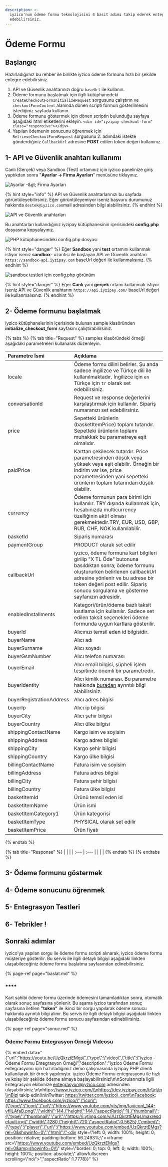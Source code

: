 ```yaml
---
description: >-
  iyzico'nun ödeme formu teknolojisini 4 basit adımı takip ederek entegre
  edebilirsiniz.
---
```


# Ödeme Formu

## Başlangıç

Hazırladığımız bu rehber ile birlikte iyzico ödeme formunu hızlı bir şekilde entegre edebilirsiniz.

1. API ve Güvenlik anahtarınızı doğru `baseUrl` ile kullanın.
2. Ödeme formunu başlatmak için ilgili kütüphanedeki `CreateCheckoutFormInitializeRequest` sorgusunu çalıştırın ve `checkoutFormContent` alanında dönen scripti formun gösterilmesini istediğiniz sayfada kullanın.
3. Ödeme formunu göstermek için dönen scriptin bulunduğu sayfaya aşağıdaki html etiketlerini ekleyin. `<div id="iyzipay-checkout-form" class="responsive"></div>`
4. Yapılan ödemenin sonucunu öğrenmek için `RetrieveCheckoutFormRequest` sorgusunu 2. adımdaki istekte gönderdiğiniz `CallbackUrl` adresine **POST** edilen token değeri kullanınız.

## 1- API ve Güvenlik anahtarı kullanımı

Canlı \(Gerçek\) veya Sandbox \(Test\) ortamınız için iyzico panelinize giriş yaptıkdan sonra  "**Ayarlar -&gt; Firma Ayarları**" menüsüne tıklayınız. 

![Ayarlar -&amp;gt; Firma Ayarlar&#x131;](../../.gitbook/assets/ayarlarfirmaayarlari.png)

{% hint style="info" %}
API ve Güvenlik anahtarlarınızı bu sayfada görüntüleyebilirsiniz. Eğer görüntüleyemiyor iseniz başvuru durumunuz hakkında `destek@iyzico.com`mail adresinden bilgi alabilirsiniz.
{% endhint %}

![API ve G&#xFC;venlik anahtarlar&#x131;](../../.gitbook/assets/apiveguvenlikanahtari.png)

Bu anahtarları kullandığınız iyzipay kütüphanesinin içerisindeki **config.php** dosyasına kopyalayınız.

![PHP k&#xFC;t&#xFC;phanesindeki config.php dosyas&#x131;](../../.gitbook/assets/sampleconfig.png)

{% hint style="danger" %}
Eğer **Sandbox** yani **test** ortamını kullanmak istiyor iseniz **sandbox-** uzantısı ile başlayan API ve Güvenlik anahtarı `https://sandbox-api.iyzipay.com` baseUrl değeri ile kullanmalısınız. 
{% endhint %}

![sandbox testleri i&#xE7;in config.php g&#xF6;r&#xFC;n&#xFC;m](../../.gitbook/assets/configphp.png)

{% hint style="danger" %}
Eğer **Canlı** yani **gerçek** ortamı kullanmak istiyor iseniz  API ve Güvenlik anahtarını `https://api.iyzipay.com/` baseUrl değeri ile kullanmalısınız.
{% endhint %}

## 2- Ödeme formunu başlatmak

iyzico kütüphanelerinin içerisinde bulunan sample klasöründen **initialize\_checkout\_form** sayfasını çalıştırabilirsiniz. 

{% tabs %}
{% tab title="Request" %}
samples klasöründeki örneği aşağıdaki parametreleri kullanarak düzenleyin.

| Parametre İsmi | Açıklama |
| :--- | :--- |
| locale | Ödeme formu dilini belirler. Şu anda sadece ingilizce ve Türkçe dili ile kullanılmaktadır. İngilizce için `en` Türkçe için `tr` olarak set edebilirsiniz. |
| conversationId | Request ve response değerlerini karşılaştırmak için kullanılır. Sipariş numaranızı set edebilirsiniz. |
| price | Sepetteki ürünlerin \(basketItemPrice\) toplam tutarıdır. Sepetteki ürünlerin toplamı muhakkak bu parametreye eşit olmalıdır.  |
| paidPrice | Karttan çekilecek tutardır. Price parametresinden düşük veya yüksek veya eşit olabilir. Örneğin bir indirim var ise, price parametresinden yani sepetteki ürünlerin toplam tutarından düşük olabilir.  |
| currency | Ödeme formunun para birimi için kullanılır. TRY dışında kullanmak için, hesabınızda multicurrency özelliğinin aktif olması gerekmektedir.TRY, EUR, USD, GBP, RUB, CHF, NOK kullanılabilir. |
| basketId | Sipariş numarası |
| paymentGroup | PRODUCT olarak set edilir |
| callbackUrl | iyzico, ödeme formuna kart bilgileri girilip "X TL Öde" butonuna basıldıktan sonra; ödeme formunu oluştururken belirlenen callbackUrl adresine yönlenir ve bu adrese bir token değeri post edilir. Sipariş sonucu sorgulama ve gösterme sayfanızın adresidir. |
| enabledInstallments | Kategori/ürün/ödeme bazlı taksit kısıtlama için kullanılır. Sadece set edilen taksit seçenekleri ödeme formunda uygun kartlara gösterilir. |
| buyerId | Alıcınızı temsil eden id bilgisidir. |
| buyerName | Alıcı adı |
| buyerSurname | Alıcı soyadı |
| buyerGsmNumber | Alıcı telefon numarası |
| buyerEmail | Alıcı email bilgisi, şüpheli işlem tespitinde önemli bir parametredir. |
| buyerIdentity | Alıcı kimlik numarası. Bu parametre hakkında [buradan](https://iyzico.gitbook.io/tr/sss/teknik-sorular/hata-kodlari/validasyon-hatalari#8-identitynumber-goenderilmesi-zorunludur) ayrıntılı bilgi alabilirsiniz. |
| buyerRegistrationAddress | Alıcı adres bilgisi |
| buyerIp | Alıcı ip bilgisi |
| buyerCity | Alıcı şehir bilgisi |
| buyerCountry | Alıcı ülke bilgisi |
| shippingContactName | Kargo isim ve soyisim |
| shippingAddress | Kargo adres bilgisi |
| shippingCity | Kargo şehir bilgisi |
| shippingCountry | Kargo ülke bilgisi |
| billingContactName | Fatura isim ve soyisim |
| billingAddress | Fatura adres bilgisi |
| billingCity | Fatura şehir bilgisi |
| billingCountry | Fatura ülke bilgisi |
| basketItemId | Ürünü temsil eden id |
| basketItemName | Ürün ismi |
| basketItemCategory1 | Ürün kategorisi |
| basketItemType | PHYSICAL olarak set edilir |
| basketItemPrice | Ürün fiyatı |
{% endtab %}

{% tab title="Response" %}
|  |  |
| :--- | :--- |
|  |  |
{% endtab %}
{% endtabs %}

## 3- Ödeme formunu göstermek

## 4- Ödeme sonucunu öğrenmek

## 5- Entegrasyon Testleri

## 6- Tebrikler !

## Sonraki adımlar

iyzico'ya yapılan sorgu ile ödeme formu scripti alınarak, iyzico ödeme formu müşteriye gösterilir. Bu servis ile ilgili detaylı bilgiyi aşağıdaki linkten ulaşabileceğiniz ödeme formu başlatma sayfasından edinebilirsiniz.

{% page-ref page="baslat.md" %}

### \*\*\*\*

Kart sahibi ödeme formu üzerinde ödemesini tamamladıktan sonra, otomatik olarak sonuç sayfasına yönlenir. Bu aşama iyzico tarafından sonuç sayfasına iletilen **"token"** ile ikinci bir sorgu yapılarak ödeme sonucu hakkında ayrıntılı bilgi alınır. Bu servis ile ilgili detaylı bilgiyi aşağıdaki linkten ulaşabileceğiniz ödeme formu sonucu sayfasından edinebilirsiniz.

{% page-ref page="sonuc.md" %}

### Ödeme Formu Entegrasyon Örneği Videosu

{% embed data="{\"url\":\"https://youtu.be/UzQkrztEMgs\",\"type\":\"video\",\"title\":\"iyzico - Ödeme Formu Entegrasyon Örneği\",\"description\":\"iyzico Ödeme Formu entegrasyonu için hazırladığımız demo çalışmasında iyzipay PHP clientı kullanılarak bir örnek yapılmıştır. iyzico Ödeme Formu entegrasyonu ile hızlı ve kolay bir şekilde ödeme almaya başlayabilirsiniz!\\n\\nSorularınızla ilgili Entegrasyon ekibimize entegrasyon@iyzico.com adresinden ulaşabilirsiniz.\\n\\nhttps://www.iyzico.com/\\nhttps://dev.iyzipay.com/tr\\n\\n\\nBizi takip edin!\\n\\nTwitter: https://twitter.com/iyzico\_com\\nFacebook: https://www.facebook.com/iyzico/\",\"icon\":{\"type\":\"icon\",\"url\":\"https://www.youtube.com/yts/img/favicon\_144-vfliLAfaB.png\",\"width\":144,\"height\":144,\"aspectRatio\":1},\"thumbnail\":{\"type\":\"thumbnail\",\"url\":\"https://i.ytimg.com/vi/UzQkrztEMgs/maxresdefault.jpg\",\"width\":1280,\"height\":720,\"aspectRatio\":0.5625},\"embed\":{\"type\":\"player\",\"url\":\"https://www.youtube.com/embed/UzQkrztEMgs?rel=0&showinfo=0\",\"html\":\"<div style=\\\"left: 0; width: 100%; height: 0; position: relative; padding-bottom: 56.2493%;\\\"><iframe src=\\\"https://www.youtube.com/embed/UzQkrztEMgs?rel=0&amp;showinfo=0\\\" style=\\\"border: 0; top: 0; left: 0; width: 100%; height: 100%; position: absolute;\\\" allowfullscreen scrolling=\\\"no\\\"></iframe></div>\",\"aspectRatio\":1.7778}}" %}

